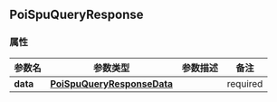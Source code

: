 <a name="PoiSpuQueryResponse"></a>
## PoiSpuQueryResponse
### 属性
参数名 | 参数类型 | 参数描述 | 备注
------------ | ------------- | ------------- | -------------
**data** | [**PoiSpuQueryResponseData**](#PoiSpuQueryResponseData) |  |  required 

<markdown src="./PoiSpuQueryResponseData.md"/>
